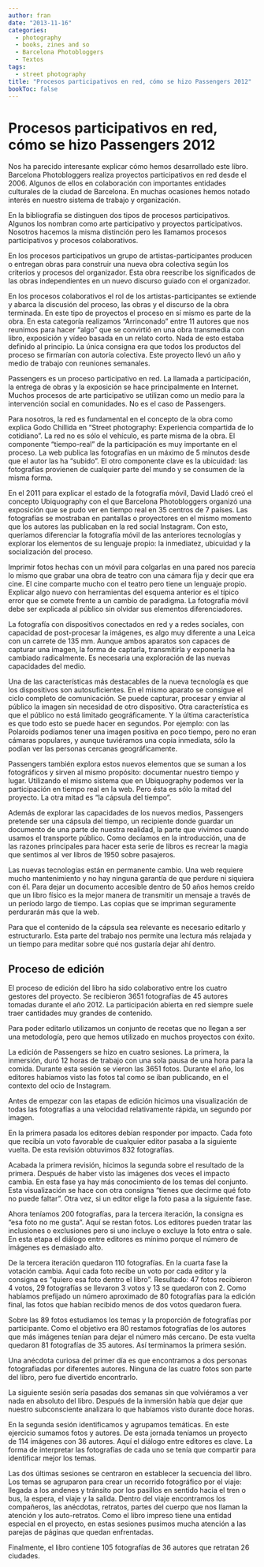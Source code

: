 ```yaml
---
author: fran
date: "2013-11-16"
categories:
  - photography
  - books, zines and so
  - Barcelona Photobloggers
  - Textos
tags: 
  - street photography
title: "Procesos participativos en red, cómo se hizo Passengers 2012"
bookToc: false
---
```


# Procesos participativos en red, cómo se hizo Passengers 2012

Nos ha parecido interesante explicar cómo hemos desarrollado este libro. Barcelona Photobloggers realiza proyectos
participativos en red desde el 2006. Algunos de ellos en colaboración con importantes entidades culturales de la ciudad
de Barcelona. En muchas ocasiones hemos notado interés en nuestro sistema de trabajo y organización.

En la bibliografía se distinguen dos tipos de procesos participativos. Algunos los nombran como arte participativo y
proyectos participativos. Nosotros hacemos la misma distinción pero les llamamos procesos participativos y procesos
colaborativos.

En los procesos participativos un grupo de artistas-participantes producen o entregan obras para construir una nueva
obra colectiva según los criterios y procesos del organizador. Esta obra reescribe los significados de las obras
independientes en un nuevo discurso guiado con el organizador.

En los procesos colaborativos el rol de los artistas-participantes se extiende y abarca la discusión del proceso, las
obras y el discurso de la obra terminada. En este tipo de proyectos el proceso en sí mismo es parte de la obra. En esta
categoría realizamos “Arrinconado” entre 11 autores que nos reunimos para hacer “algo” que se convirtió en una obra
transmedia con libro, exposición y vídeo basada en un relato corto. Nada de esto estaba definido al principio. La única
consigna era que todos los productos del proceso se firmarían con autoría colectiva. Este proyecto llevó un año y medio
de trabajo con reuniones semanales.

Passengers es un proceso participativo en red. La llamada a participación, la entrega de obras y la exposición se hace
principalmente en Internet. Muchos procesos de arte participativo se utilizan como un medio para la intervención social
en comunidades. No es el caso de Passengers.

Para nosotros, la red es fundamental en el concepto de la obra como explica Godo Chillida en “Street photography:
Experiencia compartida de lo cotidiano”. La red no es sólo el vehículo, es parte misma de la obra. El componente
“tiempo-real” de la participación es muy importante en el proceso. La web publica las fotografías en un máximo de 5
minutos desde que el autor las ha “subido”. El otro componente clave es la ubicuidad: las fotografías provienen de
cualquier parte del mundo y se consumen de la misma forma.

En el 2011 para explicar el estado de la fotografía móvil, David Lladó creó el concepto Ubiquography con el que
Barcelona Photobloggers organizó una exposición que se pudo ver en tiempo real en 35 centros de 7 países. Las
fotografías se mostraban en pantallas o proyectores en el mismo momento que los autores las publicaban en la red social
Instagram. Con esto, queríamos diferenciar la fotografía móvil de las anteriores tecnologías y explorar los elementos de
su lenguaje propio: la inmediatez, ubicuidad y la socialización del proceso.

Imprimir fotos hechas con un móvil para colgarlas en una pared nos parecía lo mismo que grabar una obra de teatro con
una cámara fija y decir que era cine. El cine comparte mucho con el teatro pero tiene un lenguaje propio. Explicar algo
nuevo con herramientas del esquema anterior es el típico error que se comete frente a un cambio de paradigma. La
fotografía móvil debe ser explicada al público sin olvidar sus elementos diferenciadores.

La fotografía con dispositivos conectados en red y a redes sociales, con capacidad de post-procesar la imágenes, es algo
muy diferente a una Leica con un carrete de 135 mm. Aunque ambos aparatos son capaces de capturar una imagen, la forma
de captarla, transmitirla y exponerla ha cambiado radicalmente. Es necesaria una exploración de las nuevas capacidades
del medio.

Una de las características más destacables de la nueva tecnología es que los dispositivos son autosuficientes. En el
mismo aparato se consigue el ciclo completo de comunicación. Se puede capturar, procesar y enviar al público la imagen
sin necesidad de otro dispositivo. Otra característica es que el público no está limitado geográficamente. Y la última
característica es que todo esto se puede hacer en segundos. Por ejemplo: con las Polaroids podíamos tener una imagen
positiva en poco tiempo, pero no eran cámaras populares, y aunque tuviéramos una copia inmediata, sólo la podían ver las
personas cercanas geográficamente.

Passengers también explora estos nuevos elementos que se suman a los fotográficos y sirven al mismo propósito:
documentar nuestro tiempo y lugar. Utilizando el mismo sistema que en Ubiquography podemos ver la participación en
tiempo real en la web. Pero ésta es sólo la mitad del proyecto. La otra mitad es “la cápsula del tiempo”.

Además de explorar las capacidades de los nuevos medios, Passengers pretende ser una cápsula del tiempo, un recipiente
donde guardar un documento de una parte de nuestra realidad, la parte que vivimos cuando usamos el transporte público.
Como decíamos en la introducción, una de las razones principales para hacer esta serie de libros es recrear la magia que
sentimos al ver libros de 1950 sobre pasajeros.

Las nuevas tecnologías están en permanente cambio. Una web requiere mucho mantenimiento y no hay ninguna garantía de que
perdure ni siquiera con él. Para dejar un documento accesible dentro de 50 años hemos creído que un libro físico es la
mejor manera de transmitir un mensaje a través de un período largo de tiempo. Las copias que se impriman seguramente
perdurarán más que la web.

Para que el contenido de la cápsula sea relevante es necesario editarlo y estructurarlo. Esta parte del trabajo nos
permite una lectura más relajada y un tiempo para meditar sobre qué nos gustaría dejar ahí dentro.

## Proceso de edición

El proceso de edición del libro ha sido colaborativo entre los cuatro gestores del proyecto. Se recibieron 3651
fotografías de 45 autores tomadas durante el año 2012. La participación abierta en red siempre suele traer cantidades
muy grandes de contenido.

Para poder editarlo utilizamos un conjunto de recetas que no llegan a ser una metodología, pero que hemos utilizado en
muchos proyectos con éxito.

La edición de Passengers se hizo en cuatro sesiones. La primera, la inmersión, duró 12 horas de trabajo con una sola
pausa de una hora para la comida. Durante esta sesión se vieron las 3651 fotos. Durante el año, los editores habíamos
visto las fotos tal como se iban publicando, en el contexto del ocio de Instagram.

Antes de empezar con las etapas de edición hicimos una visualización de todas las fotografías a una velocidad
relativamente rápida, un segundo por imagen.

En la primera pasada los editores debían responder por impacto. Cada foto que recibía un voto favorable de cualquier
editor pasaba a la siguiente vuelta. De esta revisión obtuvimos 832 fotografías.

Acabada la primera revisión, hicimos la segunda sobre el resultado de la primera. Después de haber visto las imágenes
dos veces el impacto cambia. En esta fase ya hay más conocimiento de los temas del conjunto. Esta visualización se hace
con otra consigna “tienes que decirme qué foto no puede faltar”. Otra vez, si un editor elige la foto pasa a la
siguiente fase.

Ahora teníamos 200 fotografías, para la tercera iteración, la consigna es “esa foto no me gusta”. Aquí se restan fotos.
Los editores pueden tratar las inclusiones o exclusiones pero si uno incluye o excluye la foto entra o sale. En esta
etapa el diálogo entre editores es mínimo porque el número de imágenes es demasiado alto.

De la tercera iteración quedaron 110 fotografías. En la cuarta fase la votación cambia. Aquí cada foto recibe un voto
por cada editor y la consigna es “quiero esa foto dentro el libro”. Resultado: 47 fotos recibieron 4 votos, 29
fotografías se llevaron 3 votos y 13 se quedaron con 2. Como habíamos prefijado un número aproximado de 80 fotografías
para la edición final, las fotos que habían recibido menos de dos votos quedaron fuera.

Sobre las 89 fotos estudiamos los temas y la proporción de fotografías por participante. Como el objetivo era 80
restamos fotografías de los autores que más imágenes tenían para dejar el número más cercano. De esta vuelta quedaron 81
fotografías de 35 autores. Así terminamos la primera sesión.

Una anécdota curiosa del primer día es que encontramos a dos personas fotografiadas por diferentes autores. Ninguna de
las cuatro fotos son parte del libro, pero fue divertido encontrarlo.

La siguiente sesión sería pasadas dos semanas sin que volviéramos a ver nada en absoluto del libro. Después de la
inmersión había que dejar que nuestro subconsciente analizara lo que habíamos visto durante doce horas.

En la segunda sesión identificamos y agrupamos temáticas. En este ejercicio sumamos fotos y autores. De esta jornada
teníamos un proyecto de 114 imágenes con 36 autores. Aquí el diálogo entre editores es clave. La forma de interpretar
las fotografías de cada uno se tenía que compartir para identificar mejor los temas.

Las dos últimas sesiones se centraron en establecer la secuencia del libro. Los temas se agruparon para crear un
recorrido fotográfico por el viaje: llegada a los andenes y tránsito por los pasillos en sentido hacia el tren o bus, la
espera, el viaje y la salida. Dentro del viaje encontramos los compañeros, las anécdotas, retratos, partes del cuerpo
que nos llaman la atención y los auto-retratos. Como el libro impreso tiene una entidad especial en el proyecto, en
estas sesiones pusimos mucha atención a las parejas de páginas que quedan enfrentadas.

Finalmente, el libro contiene 105 fotografías de 36 autores que retratan 26 ciudades.